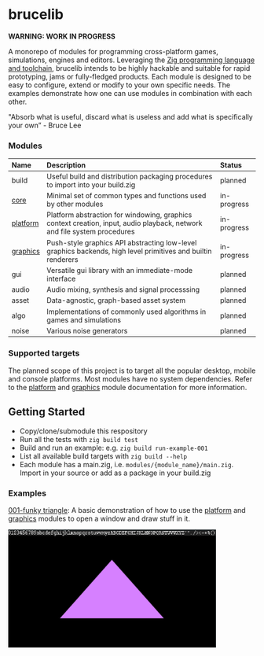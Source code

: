 # brucelib

**WARNING: WORK IN PROGRESS**

A monorepo of modules for programming cross-platform games, simulations, engines and editors. Leveraging the [Zig programming language and toolchain](https://ziglang.org/), brucelib intends to be highly hackable and suitable for rapid prototyping, jams or fully-fledged products. Each module is designed to be easy to configure, extend or modify to your own specific needs. The examples demonstrate how one can use modules in combination with each other.

"Absorb what is useful, discard what is useless and add what is specifically your own” - Bruce Lee


### Modules
| Name | Description | Status |
| :--- | :---------- | :----- |
| build | Useful build and distribution packaging procedures to import into your build.zig | planned |
| [core](modules/core/) | Minimal set of common types and functions used by other modules | in-progress |
| [platform](modules/platform/) | Platform abstraction for windowing, graphics context creation, input, audio playback, network and file system procedures | in-progress |
| [graphics](modules/graphics/) | Push-style graphics API abstracting low-level graphics backends, high level primitives and builtin renderers | in-progress |
| gui | Versatile gui library with an immediate-mode interface | planned |
| audio | Audio mixing, synthesis and signal processsing | planned |
| asset | Data-agnostic, graph-based asset system | planned |
| algo | Implementations of commonly used algorithms in games and simulations | planned |
| noise | Various noise generators | planned |


### Supported targets
The planned scope of this project is to target all the popular desktop, mobile and console platforms. Most modules have no system dependencies. Refer to the [platform](modules/platform/) and [graphics](modules/graphics) module documentation for more information.


## Getting Started
- Copy/clone/submodule this respository
- Run all the tests with `zig build test`
- Build and run an example: e.g. `zig build run-example-001`
- List all available build targets with `zig build --help`
- Each module has a main.zig, i.e. `modules/{module_name}/main.zig`. Import in your source or add as a package in your build.zig

### Examples

[001-funky triangle](examples/001_funky_triangle/): A basic demonstration of how to use the [platform](modules/platform/) and [graphics](modules/graphics) modules to open a window and draw stuff in it.

<img src="examples/001_funky_triangle/screencap.gif" height=240/>
